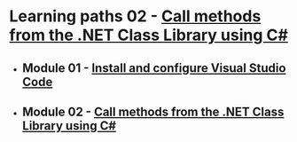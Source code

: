 # Learning paths 02 - [Call methods from the .NET Class Library using C#](./Learning-path-01)
- ## Module 01 - [Install and configure Visual Studio Code](./Module-01)
- ## Module 02 - [Call methods from the .NET Class Library using C#](./Module-02)
